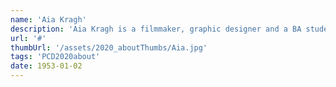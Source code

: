 ```yaml
---
name: 'Aia Kragh'
description: 'Aia Kragh is a filmmaker, graphic designer and a BA student at Digital Design, Aarhus University. She has a curious and creative mind which she uses to explore her interests in digital culture, design, photography, music and film. As a practitioner, she has a particular passion for collaborative work, and the mix between mix of media and ways of expression.'
url: '#'
thumbUrl: '/assets/2020_aboutThumbs/Aia.jpg'
tags: 'PCD2020about'
date: 1953-01-02
---
```

